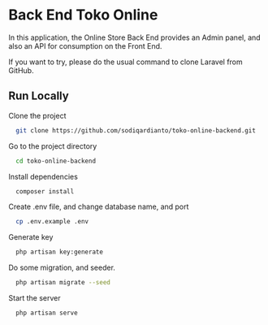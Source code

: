
# Back End Toko Online

In this application, the Online Store Back End provides an Admin panel, and also an API for consumption on the Front End.

If you want to try, please do the usual command to clone Laravel from GitHub.




## Run Locally

Clone the project

```bash
  git clone https://github.com/sodiqardianto/toko-online-backend.git
```

Go to the project directory

```bash
  cd toko-online-backend
```

Install dependencies

```bash
  composer install
```

Create .env file, and change database name, and port
```bash
  cp .env.example .env 
```

Generate key
```bash
  php artisan key:generate
```

Do some migration, and seeder.
```bash
  php artisan migrate --seed
```

Start the server

```bash
  php artisan serve
```

